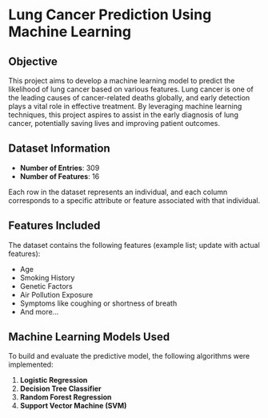 # Lung Cancer Prediction Using Machine Learning

## Objective

This project aims to develop a machine learning model to predict the likelihood of lung cancer based on various features. Lung cancer is one of the leading causes of cancer-related deaths globally, and early detection plays a vital role in effective treatment. By leveraging machine learning techniques, this project aspires to assist in the early diagnosis of lung cancer, potentially saving lives and improving patient outcomes.

## Dataset Information

- **Number of Entries**: 309  
- **Number of Features**: 16  

Each row in the dataset represents an individual, and each column corresponds to a specific attribute or feature associated with that individual.

## Features Included

The dataset contains the following features (example list; update with actual features):  
- Age  
- Smoking History  
- Genetic Factors  
- Air Pollution Exposure  
- Symptoms like coughing or shortness of breath  
- And more...

## Machine Learning Models Used

To build and evaluate the predictive model, the following algorithms were implemented:

1. **Logistic Regression**  
2. **Decision Tree Classifier**  
3. **Random Forest Regression**  
4. **Support Vector Machine (SVM)**


